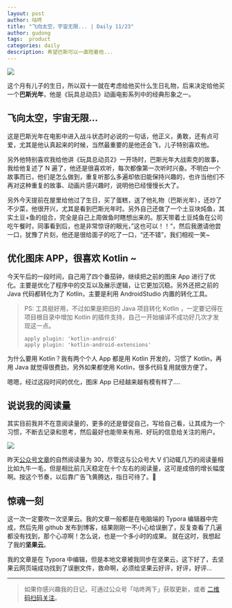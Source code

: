 ```yaml
---
layout: post
author: 咕咚
title: "飞向太空，宇宙无限... | Daily 11/23"
author: gudong
tags:  product
categories: daily
description: 希望巴斯可以一直陪着他...
---
```


![](https://i.loli.net/2019/11/23/wkNeX5pV61vDlBO.jpg)


这个月有儿子的生日，所以双十一就在考虑给他买什么生日礼物，后来决定给他买一个**巴斯光年**，他是《玩具总动员》动画电影系列中的经典形象之一。

## 飞向太空，宇宙无限...

这是巴斯光年在电影中进入战斗状态时必说的一句话，他正义，勇敢，还有点可爱，尤其是他认真起来的时候，当然最重要的是他还会飞，儿子特别喜欢他。

另外他特别喜欢我给他讲《玩具总动员2》一开场时，巴斯光年大战索克的故事，我给他复述了 N 遍了，他还是很喜欢听，每次都像第一次听时兴奋。不明白一个故事而已，他们是怎么做到，重复听那么多遍却依旧能保持兴趣的，也许当他们不再对这种重复的故事、动画片感兴趣时，说明他已经慢慢长大了。

另外今天提前在屋里给他过了生日，买了蛋糕，送了他礼物（巴斯光年），还炒了不少菜，他很开兴，尤其是看到巴斯光年时。另外自己还做了一个土豆块炖鱼，其实土豆+鱼的组合，完全是自己上周做鱼时瞎想出来的。那天带着土豆炖鱼在公司吃午餐时，同事看到后，也是非常惊讶的眼光，”这也可以！！“，然后我邀请他尝一口，犹豫了片刻，他还是很给面子的吃了一口，“还不错”，我们相视一笑~

## 优化图床 APP，很喜欢 Kotlin ~

今天午后的一段时间，自己用了四个番茄钟，继续把之前的图床 App 进行了优化。主要是优化了程序中的交互以及展示逻辑，让它更加沉稳。另外还把之前的 Java 代码都转化为了 Kotlin，主要是利用 AndroidStudio 内置的转化工具。

> PS: 工具挺好用，不过如果是把旧的 Java 项目转化 Kotlin ，一定要记得在项目根目录中增加 Kotlin 的插件支持，自己一开始编译不成功好几次才发现这一点。
>
> ```
> apply plugin: 'kotlin-android'
> apply plugin: 'kotlin-android-extensions'
> ```

为什么要用 Kotlin？我有两个个人 App 都是用 Kotlin 开发的，习惯了 Kotlin，再用 Java 就觉得很费劲，另外如果都使用 Kotlin，很多代码复用就很方便了。

嗯嗯，经过这段时间的优化，图床 App 已经越来越有模有样了....

## 说说我的阅读量

其实目前我并不在意阅读量的，更多的还是督促自己，写给自己看，让其成为一个习惯，不断去记录和思考，然后最好也能带来有用、好玩的信息给关注的用户。

![](https://upload-images.jianshu.io/upload_images/588640-2682cc34c44e61cb.jpg?imageMogr2/auto-orient/strip|imageView2/2/w/1080/format/webp)

昨天[公众号文章](https://mp.weixin.qq.com/s/i3EWS7iAAxUiArmzp_4_mQ)的自然阅读量为 30，尽管这与公众号大 V 们动辄几万的阅读量相比如九牛一毛，但是相比前几天稳定在十个左右的阅读量，这可是成倍的增长幅度啊。按这个节奏，以后靠广告飞黄腾达，指日可待了。🤣

## 惊魂一刻

这一次一定要吹一次坚果云。我的文章一般都是在电脑端的 Typora 编辑器中完成，然后先用 github 发布到博客，结果刚刚一不小心给误删了，反复查看了几遍都没有找到，那个心凉啊！怎么说，也是一个多小时的成果。 就在这时，我想起了我的**坚果云**。

我的文章是在 Typora 中编辑，但是本地文章被我同步在坚果云，这下好了，去坚果云网页端成功找到了误删文件，救命啊，必须给坚果云好评，好评，好评...

---

> 如果你感兴趣我的日记，可通过公众号「咕咚两下」获取更新，或者 [二维码扫码关注](https://ws3.sinaimg.cn/large/006tNbRwgy1fykl72khq0j305g05g0sq.jpg)。